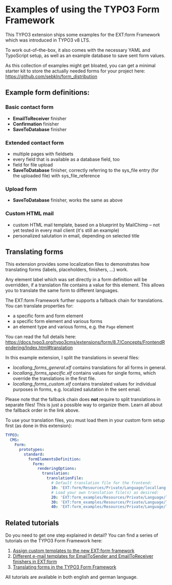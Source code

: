 # Examples of using the TYPO3 Form Framework

This TYPO3 extension ships some examples for the EXT:form Framework which was introduced in TYPO3 v8 LTS. 

To work out-of–the-box, it also comes with the necessary YAML and TypoScript setup, as well as an example database to save sent form values.

As this collection of examples might get bloated, you can get a minimal starter kit to store the actually needed forms for your project here: https://github.com/sebkln/form_distribution

## Example form definitions:
### Basic contact form
- **EmailToReceiver** finisher
- **Confirmation** finisher
- **SaveToDatabase** finisher

### Extended contact form
- multiple pages with fieldsets
- every field that is available as a database field, too
- field for file upload
- **SaveToDatabase** finisher, correctly referring to the sys_file entry (for the uploaded file) with sys_file_reference

### Upload form
- **SaveToDatabase** finisher, works the same as above

### Custom HTML mail
- custom HTML mail template, based on a blueprint by MailChimp – not yet tested in every mail client (it's still an example)
- personalized salutation in email, depending on selected title


## Translating forms

This extension provides some localization files to demonstrates how translating forms (labels, placeholders, finishers, ...) work.

Any element label which was set directly in a form definition will be overridden, if a translation file contains a value for this element.
This allows you to translate the same form to different languages.

The EXT:form Framework further supports a fallback chain for translations. You can translate properties for:

- a specific form and form element
- a specific form element and various forms
- an element type and various forms, e.g. the `Page` element

You can read the full details here: https://docs.typo3.org/typo3cms/extensions/form/8.7/Concepts/FrontendRendering/Index.html#translation

In this example extension, I split the translations in several files:
- *locallang_forms_general.xlf*  contains translations for all forms in general.
- *locallang_forms_specific.xlf* contains values for single forms, which override the translations in the first file.
- *locallang_forms_custom.xlf* contains translated values for individual purposes in forms, e.g. localized salutation in the sent email.

Please note that the fallback chain does **not** require to split translations in separate files! This is just a possible way to organize them.
Learn all about the fallback order in the link above.

To use your translation files, you must load them in your custom form setup first (as done in this extension):

````yaml
TYPO3:
  CMS:
    Form:
      prototypes:
        standard:
          formElementsDefinition:
            Form:
              renderingOptions:
                translation:
                  translationFile:
                    # Default translation file for the frontend:
                    10: 'EXT:form/Resources/Private/Language/locallang.xlf'
                    # Load your own translation file(s) as desired:
                    20: 'EXT:form_examples/Resources/Private/Language/locallang_forms_general.xlf'
                    30: 'EXT:form_examples/Resources/Private/Language/locallang_forms_specific.xlf'
                    40: 'EXT:form_examples/Resources/Private/Language/locallang_forms_custom.xlf'
````


## Related tutorials

Do you need to get one step explained in detail? You can find a series of tutorials on the TYPO3 Form Framework here:

1. [Assign custom templates to the new EXT:form framework](https://www.sebkln.de/en/tutorials/assign-custom-templates-to-the-new-ext-form-framework/)
2. [Different e-mail templates for EmailToSender and EmailToReceiver finishers in EXT:form](https://www.sebkln.de/en/tutorials/different-e-mail-templates-for-emailtosender-and-emailtoreceiver-finishers-in-ext-form/)
3. [Translating forms in the TYPO3 Form Framework](https://www.sebkln.de/en/tutorials/translating-forms-in-the-typo3-form-framework/)

All tutorials are available in both english and german language.
